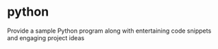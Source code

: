 # python
Provide a sample Python program along with entertaining code snippets and engaging project ideas

